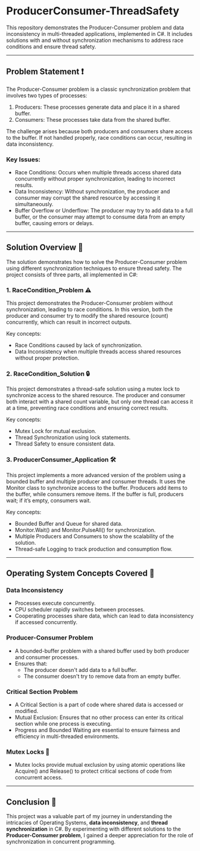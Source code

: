 # ProducerConsumer-ThreadSafety 

This repository demonstrates the Producer-Consumer problem and data inconsistency in multi-threaded applications, implemented in C#. It includes solutions with and without synchronization mechanisms to address race conditions and ensure thread safety.

---

## Problem Statement ❗

The Producer-Consumer problem is a classic synchronization problem that involves two types of processes:

1. Producers: These processes generate data and place it in a shared buffer.
2. Consumers: These processes take data from the shared buffer.

The challenge arises because both producers and consumers share access to the buffer. If not handled properly, race conditions can occur, resulting in data inconsistency.

### Key Issues:
- Race Conditions: Occurs when multiple threads access shared data concurrently without proper synchronization, leading to incorrect results.
- Data Inconsistency: Without synchronization, the producer and consumer may corrupt the shared resource by accessing it simultaneously.
- Buffer Overflow or Underflow: The producer may try to add data to a full buffer, or the consumer may attempt to consume data from an empty buffer, causing errors or delays.

---

## Solution Overview 📂

The solution demonstrates how to solve the Producer-Consumer problem using different synchronization techniques to ensure thread safety. The project consists of three parts, all implemented in C#:

### 1. RaceCondition_Problem ⚠️
This project demonstrates the Producer-Consumer problem without synchronization, leading to race conditions. In this version, both the producer and consumer try to modify the shared resource (count) concurrently, which can result in incorrect outputs.

Key concepts:
- Race Conditions caused by lack of synchronization.
- Data Inconsistency when multiple threads access shared resources without proper protection.

### 2. RaceCondition_Solution 🔒
This project demonstrates a thread-safe solution using a mutex lock to synchronize access to the shared resource. The producer and consumer both interact with a shared count variable, but only one thread can access it at a time, preventing race conditions and ensuring correct results.

Key concepts:
- Mutex Lock for mutual exclusion.
- Thread Synchronization using lock statements.
- Thread Safety to ensure consistent data.

### 3. ProducerConsumer_Application 🛠️
This project implements a more advanced version of the problem using a bounded buffer and multiple producer and consumer threads. It uses the Monitor class to synchronize access to the buffer. Producers add items to the buffer, while consumers remove items. If the buffer is full, producers wait; if it’s empty, consumers wait.

Key concepts:
- Bounded Buffer and Queue for shared data.
- Monitor.Wait() and Monitor.PulseAll() for synchronization.
- Multiple Producers and Consumers to show the scalability of the solution.
- Thread-safe Logging to track production and consumption flow.

---

## Operating System Concepts Covered 🧠

### Data Inconsistency
- Processes execute concurrently.
- CPU scheduler rapidly switches between processes.
- Cooperating processes share data, which can lead to data inconsistency if accessed concurrently.

### Producer-Consumer Problem
- A bounded-buffer problem with a shared buffer used by both producer and consumer processes.
- Ensures that:
  - The producer doesn't add data to a full buffer.
  - The consumer doesn't try to remove data from an empty buffer.

### Critical Section Problem
- A Critical Section is a part of code where shared data is accessed or modified.
- Mutual Exclusion: Ensures that no other process can enter its critical section while one process is executing.
- Progress and Bounded Waiting are essential to ensure fairness and efficiency in multi-threaded environments.

### Mutex Locks 🔐
- Mutex locks provide mutual exclusion by using atomic operations like Acquire() and Release() to protect critical sections of code from concurrent access.

---

## Conclusion 🎉

This project was a valuable part of my journey in understanding the intricacies of Operating Systems, **data inconsistency**, and **thread synchronization** in C#. By experimenting with different solutions to the **Producer-Consumer problem**, I gained a deeper appreciation for the role of synchronization in concurrent programming.
